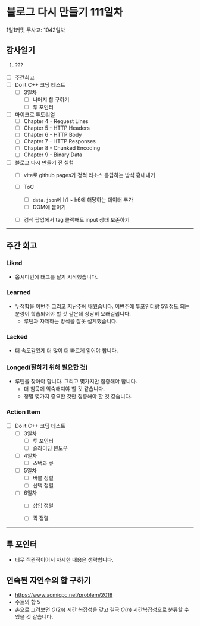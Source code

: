 # 블로그 다시 만들기 111일차

1일1커밋 무사고: 1042일차

## 감사일기

1. ???

- [ ] 주간회고
- [ ] Do it C++ 코딩 테스트
  - [ ] 3일차
    - [ ] 나머지 합 구하기
    - [ ] 투 포인터
- [ ] 마이크로 튜토리얼
  - [ ] Chapter 4 - Request Lines
  - [ ] Chapter 5 - HTTP Headers
  - [ ] Chapter 6 - HTTP Body
  - [ ] Chapter 7 - HTTP Responses
  - [ ] Chapter 8 - Chunked Encoding
  - [ ] Chapter 9 - Binary Data
- [ ] 블로그 다시 만들기 전 실험
  - [ ] vite로 github pages가 정적 리소스 응답하는 방식 흉내내기
  - [ ] ToC
    - [ ] `data.json`에 h1 ~ h6에 해당하는 데이터 추가
    - [ ] DOM에 붙이기
  - [ ] 검색 팝업에서 tag 클랙해도 input 상태 보존하기


---

## 주간 회고

### Liked

- 옵시디언에 태그를 달기 시작했습니다.

### Learned

- 누적합을 이번주 그리고 지난주에 배웠습니다. 이번주에 투포인터랑 5일정도 되는 분량이 학습되어야 할 것 같은데 상당히 오래걸립니다.
  - 루틴과 자제하는 방식을 잘못 설계했습니다.

### Lacked

- 더 속도감있게 더 많이 더 빠르게 읽어야 합니다.

### Longed(잘하기 위해 필요한 것)

- 루틴을 찾아야 합니다. 그리고 몇가지만 집중해야 합니다.
  - 더 침묵에 익숙해져야 할 것 같습니다.
  - 정말 몇가지 중요한 것만 집중해야 할 것 같습니다.

### Action Item

- [ ] Do it C++ 코딩 테스트
  - [ ] 3일차
    - [ ] 투 포인터
    - [ ] 슬라이딩 윈도우
  - [ ] 4일차
    - [ ] 스택과 큐
  - [ ] 5일차
    - [ ] 버블 정렬
    - [ ] 선택 정렬
  - [ ] 6일차 
    - [ ] 삽입 정렬
    - [ ] 퀵 정렬


---

## 투 포인터

- 너무 직관적이어서 자세한 내용은 생략합니다.

## 연속된 자연수의 합 구하기

- https://www.acmicpc.net/problem/2018
- 수들의 합 5
- 손으로 그려보면 $O(2n)$ 시간 복잡성을 갖고 결국 $O(n)$ 시간복잡성으로 분류할 수 있을 것 같습니다.

